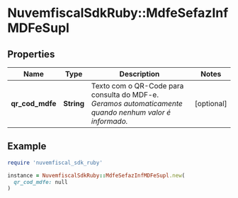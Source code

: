 # NuvemfiscalSdkRuby::MdfeSefazInfMDFeSupl

## Properties

| Name | Type | Description | Notes |
| ---- | ---- | ----------- | ----- |
| **qr_cod_mdfe** | **String** | Texto com o QR-Code para consulta do MDF-e.    *Geramos automaticamente quando nenhum valor é informado.* | [optional] |

## Example

```ruby
require 'nuvemfiscal_sdk_ruby'

instance = NuvemfiscalSdkRuby::MdfeSefazInfMDFeSupl.new(
  qr_cod_mdfe: null
)
```


